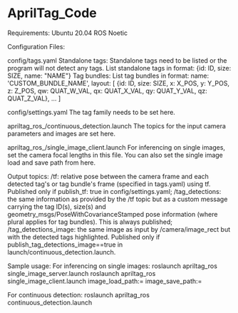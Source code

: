 # AprilTag_Code

Requirements:
Ubuntu 20.04
ROS Noetic

Configuration Files:

config/tags.yaml
Standalone tags:
Standalone tags need to be listed or the program will not detect any tags.
List standalone tags in format:
{id: ID, size: SIZE, name: "NAME"}
Tag bundles:
List tag bundles in format:
       name: 'CUSTOM_BUNDLE_NAME',
       layout:
         [
           {id: ID, size: SIZE, x: X_POS, y: Y_POS, z: Z_POS, qw: QUAT_W_VAL, qx: QUAT_X_VAL, qy: QUAT_Y_VAL, qz: QUAT_Z_VAL},
           ...
         ]

config/settings.yaml
The tag family needs to be set here.

apriltag_ros_/continuous_detection.launch
The topics for the input camera parameters and images are set here.

apriltag_ros_/single_image_client.launch
For inferencing on single images, set the camera focal lengths in this file.  You can also set the single image load and save path from here.


Output topics:
/tf: relative pose between the camera frame and each detected tag's or tag bundle's frame (specified in tags.yaml) using tf. Published only if publish_tf: true in config/settings.yaml;
/tag_detections: the same information as provided by the /tf topic but as a custom message carrying the tag ID(s), size(s) and geometry_msgs/PoseWithCovarianceStamped pose information (where plural applies for tag bundles). This is always published;
/tag_detections_image: the same image as input by /camera/image_rect but with the detected tags highlighted. Published only if publish_tag_detections_image==true in launch/continuous_detection.launch. 


Sample usage:
For inferencing on single images:
roslaunch apriltag_ros single_image_server.launch
roslaunch apriltag_ros single_image_client.launch image_load_path:=<FULL PATH TO INPUT IMAGE> image_save_path:=<FULL PATH TO OUTPUT IMAGE>

For continuous detection:
roslaunch apriltag_ros continuous_detection.launch
